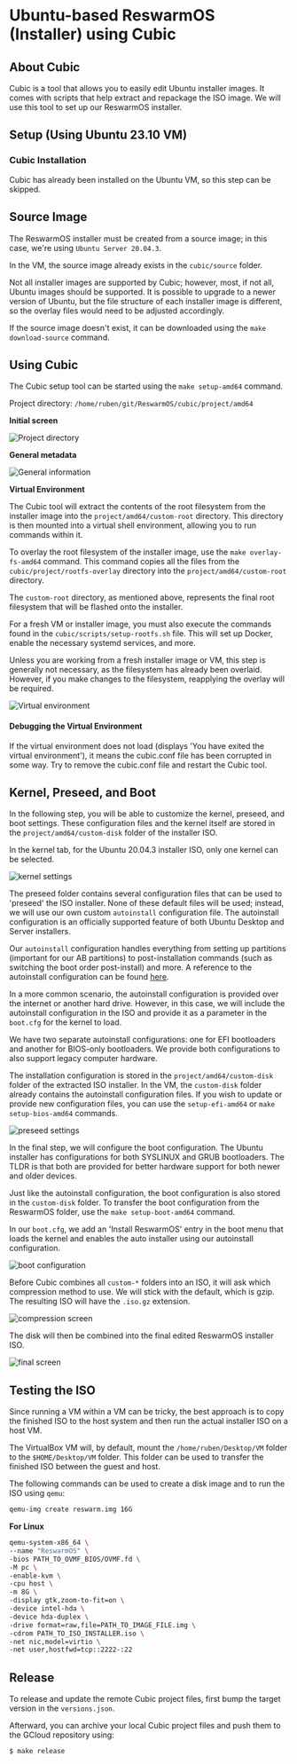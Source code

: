 # Ubuntu-based ReswarmOS (Installer) using Cubic

## About Cubic

Cubic is a tool that allows you to easily edit Ubuntu installer images. It comes with scripts that help extract and repackage the ISO image. We will use this tool to set up our ReswarmOS installer.

## Setup (Using Ubuntu 23.10 VM)

### Cubic Installation

Cubic has already been installed on the Ubuntu VM, so this step can be skipped.

## Source Image

The ReswarmOS installer must be created from a source image; in this case, we're using `Ubuntu Server 20.04.3`. 

In the VM, the source image already exists in the `cubic/source` folder.

Not all installer images are supported by Cubic; however, most, if not all, Ubuntu images should be supported. It is possible to upgrade to a newer version of Ubuntu, but the file structure of each installer image is different, so the overlay files would need to be adjusted accordingly.

If the source image doesn't exist, it can be downloaded using the `make download-source` command.

## Using Cubic

The Cubic setup tool can be started using the `make setup-amd64` command.

Project directory: `/home/ruben/git/ReswarmOS/cubic/project/amd64`

**Initial screen**

![Project directory](image.png)

**General metadata**

![General information](image-1.png)

**Virtual Environment**

The Cubic tool will extract the contents of the root filesystem from the installer image into the `project/amd64/custom-root` directory. This directory is then mounted into a virtual shell environment, allowing you to run commands within it.

To overlay the root filesystem of the installer image, use the `make overlay-fs-amd64` command. This command copies all the files from the `cubic/project/rootfs-overlay` directory into the `project/amd64/custom-root` directory.

The `custom-root` directory, as mentioned above, represents the final root filesystem that will be flashed onto the installer.

For a fresh VM or installer image, you must also execute the commands found in the `cubic/scripts/setup-rootfs.sh` file. This will set up Docker, enable the necessary systemd services, and more.

Unless you are working from a fresh installer image or VM, this step is generally not necessary, as the filesystem has already been overlaid. However, if you make changes to the filesystem, reapplying the overlay will be required.

![Virtual environment](image-2.png)

#### Debugging the Virtual Environment

If the virtual environment does not load (displays 'You have exited the virtual environment'), it means the cubic.conf file has been corrupted in some way. Try to remove the cubic.conf file and restart the Cubic tool.

## Kernel, Preseed, and Boot

In the following step, you will be able to customize the kernel, preseed, and boot settings. These configuration files and the kernel itself are stored in the `project/amd64/custom-disk` folder of the installer ISO.

In the kernel tab, for the Ubuntu 20.04.3 installer ISO, only one kernel can be selected.

![kernel settings](image-3.png)

The preseed folder contains several configuration files that can be used to 'preseed' the ISO installer. None of these default files will be used; instead, we will use our own custom `autoinstall` configuration file. The autoinstall configuration is an officially supported feature of both Ubuntu Desktop and Server installers. 

Our `autoinstall` configuration handles everything from setting up partitions (important for our AB partitions) to post-installation commands (such as switching the boot order post-install) and more. A reference to the autoinstall configuration can be found [here](https://canonical-subiquity.readthedocs-hosted.com/en/latest/reference/autoinstall-reference.html).

In a more common scenario, the autoinstall configuration is provided over the internet or another hard drive. However, in this case, we will include the autoinstall configuration in the ISO and provide it as a parameter in the `boot.cfg` for the kernel to load.

We have two separate autoinstall configurations: one for EFI bootloaders and another for BIOS-only bootloaders. We provide both configurations to also support legacy computer hardware.

The installation configuration is stored in the `project/amd64/custom-disk` folder of the extracted ISO installer. In the VM, the `custom-disk` folder already contains the autoinstall configuration files. If you wish to update or provide new configuration files, you can use the `setup-efi-amd64` or `make setup-bios-amd64` commands.

![preseed settings](image-4.png)

In the final step, we will configure the boot configuration. The Ubuntu installer has configurations for both SYSLINUX and GRUB bootloaders. The TLDR is that both are provided for better hardware support for both newer and older devices.

Just like the autoinstall configuration, the boot configuration is also stored in the `custom-disk` folder. To transfer the boot configuration from the ReswarmOS folder, use the `make setup-boot-amd64` command.

In our `boot.cfg`, we add an 'Install ReswarmOS' entry in the boot menu that loads the kernel and enables the auto installer using our autoinstall configuration.

![boot configuration](image-5.png)

Before Cubic combines all `custom-*` folders into an ISO, it will ask which compression method to use. We will stick with the default, which is gzip. The resulting ISO will have the `.iso.gz` extension.

![compression screen](image-6.png)

The disk will then be combined into the final edited ReswarmOS installer ISO.

![final screen](image-7.png)

## Testing the ISO

Since running a VM within a VM can be tricky, the best approach is to copy the finished ISO to the host system and then run the actual installer ISO on a host VM.

The VirtualBox VM will, by default, mount the `/home/ruben/Desktop/VM` folder to the `$HOME/Desktop/VM` folder. This folder can be used to transfer the finished ISO between the guest and host.

The following commands can be used to create a disk image and to run the ISO using `qemu`:

```bash
qemu-img create reswarm.img 16G
```

**For Linux**
```bash
qemu-system-x86_64 \
--name "ReswarmOS" \
-bios PATH_TO_OVMF_BIOS/OVMF.fd \ 
-M pc \
-enable-kvm \ 
-cpu host \
-m 8G \ 
-display gtk,zoom-to-fit=on \
-device intel-hda \
-device hda-duplex \
-drive format=raw,file=PATH_TO_IMAGE_FILE.img \
-cdrom PATH_TO_ISO_INSTALLER.iso \
-net nic,model=virtio \
-net user,hostfwd=tcp::2222-:22
```

## Release

To release and update the remote Cubic project files, first bump the target version in the `versions.json`.

Afterward, you can archive your local Cubic project files and push them to the GCloud repository using:

```bash
$ make release
```